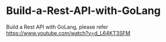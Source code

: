 # Build-a-Rest-API-with-GoLang
Build a Rest API with GoLang, please refer https://www.youtube.com/watch?v=d_L64KT3SFM
